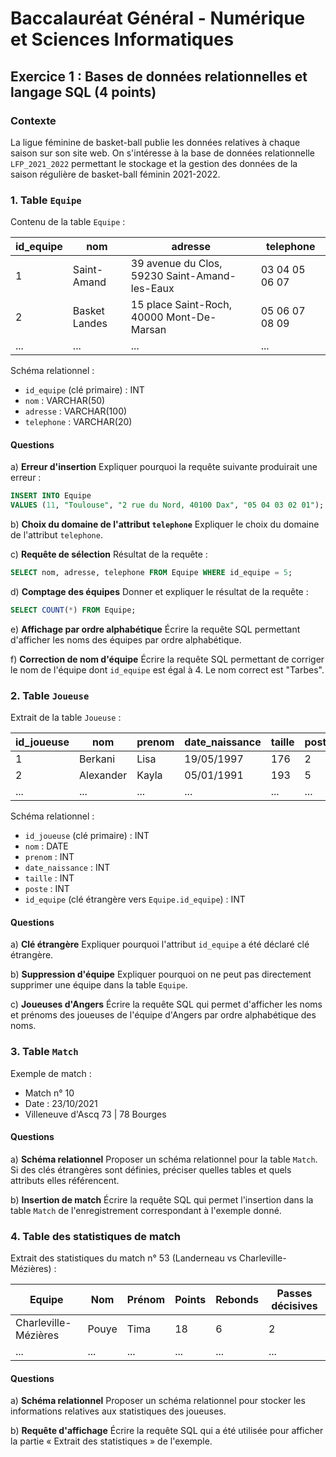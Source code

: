 # Baccalauréat Général - Numérique et Sciences Informatiques

## Exercice 1 : Bases de données relationnelles et langage SQL (4 points)

### Contexte

La ligue féminine de basket-ball publie les données relatives à chaque saison sur son site web. On s'intéresse à la base de données relationnelle `LFP_2021_2022` permettant le stockage et la gestion des données de la saison régulière de basket-ball féminin 2021-2022.

### 1. Table `Equipe`

Contenu de la table `Equipe` :

| id_equipe | nom           | adresse                                       | telephone      |
| --------- | ------------- | --------------------------------------------- | -------------- |
| 1         | Saint-Amand   | 39 avenue du Clos, 59230 Saint-Amand-les-Eaux | 03 04 05 06 07 |
| 2         | Basket Landes | 15 place Saint-Roch, 40000 Mont-De-Marsan     | 05 06 07 08 09 |
| ...       | ...           | ...                                           | ...            |

Schéma relationnel :

- `id_equipe` (clé primaire) : INT
- `nom` : VARCHAR(50)
- `adresse` : VARCHAR(100)
- `telephone` : VARCHAR(20)

#### Questions

a) **Erreur d'insertion**
Expliquer pourquoi la requête suivante produirait une erreur :

```sql
INSERT INTO Equipe
VALUES (11, "Toulouse", "2 rue du Nord, 40100 Dax", "05 04 03 02 01");
```

b) **Choix du domaine de l'attribut `telephone`**
Expliquer le choix du domaine de l'attribut `telephone`.

c) **Requête de sélection**
Résultat de la requête :

```sql
SELECT nom, adresse, telephone FROM Equipe WHERE id_equipe = 5;
```

d) **Comptage des équipes**
Donner et expliquer le résultat de la requête :

```sql
SELECT COUNT(*) FROM Equipe;
```

e) **Affichage par ordre alphabétique**
Écrire la requête SQL permettant d'afficher les noms des équipes par ordre alphabétique.

f) **Correction de nom d'équipe**
Écrire la requête SQL permettant de corriger le nom de l'équipe dont `id_equipe` est égal à 4. Le nom correct est "Tarbes".

### 2. Table `Joueuse`

Extrait de la table `Joueuse` :

| id_joueuse | nom       | prenom | date_naissance | taille | poste | id_equipe |
| ---------- | --------- | ------ | -------------- | ------ | ----- | --------- |
| 1          | Berkani   | Lisa   | 19/05/1997     | 176    | 2     | 7         |
| 2          | Alexander | Kayla  | 05/01/1991     | 193    | 5     | 5         |
| ...        | ...       | ...    | ...            | ...    | ...   | ...       |

Schéma relationnel :

- `id_joueuse` (clé primaire) : INT
- `nom` : DATE
- `prenom` : INT
- `date_naissance` : INT
- `taille` : INT
- `poste` : INT
- `id_equipe` (clé étrangère vers `Equipe.id_equipe`) : INT

#### Questions

a) **Clé étrangère**
Expliquer pourquoi l'attribut `id_equipe` a été déclaré clé étrangère.

b) **Suppression d'équipe**
Expliquer pourquoi on ne peut pas directement supprimer une équipe dans la table `Equipe`.

c) **Joueuses d'Angers**
Écrire la requête SQL qui permet d'afficher les noms et prénoms des joueuses de l'équipe d'Angers par ordre alphabétique des noms.

### 3. Table `Match`

Exemple de match :

- Match n° 10
- Date : 23/10/2021
- Villeneuve d'Ascq 73 | 78 Bourges

#### Questions

a) **Schéma relationnel**
Proposer un schéma relationnel pour la table `Match`. Si des clés étrangères sont définies, préciser quelles tables et quels attributs elles référencent.

b) **Insertion de match**
Écrire la requête SQL qui permet l'insertion dans la table `Match` de l'enregistrement correspondant à l'exemple donné.

### 4. Table des statistiques de match

Extrait des statistiques du match n° 53 (Landerneau vs Charleville-Mézières) :

| Equipe               | Nom   | Prénom | Points | Rebonds | Passes décisives |
| -------------------- | ----- | ------ | ------ | ------- | ---------------- |
| Charleville-Mézières | Pouye | Tima   | 18     | 6       | 2                |
| ...                  | ...   | ...    | ...    | ...     | ...              |

#### Questions

a) **Schéma relationnel**
Proposer un schéma relationnel pour stocker les informations relatives aux statistiques des joueuses.

b) **Requête d'affichage**
Écrire la requête SQL qui a été utilisée pour afficher la partie « Extrait des statistiques » de l'exemple.
